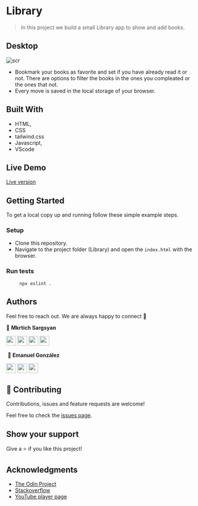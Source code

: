 # Library

> In this project we build a small Library app to show and add books.

## Desktop

  ![scr](https://user-images.githubusercontent.com/31889642/106338524-6b0fe480-62ad-11eb-89b7-8459e1c9657b.png)
  
- Bookmark your books as favorite and set if you have already read it or not. There are options to filter the books in the ones you compleated or the ones that not.
​
- Every move is saved in the local storage of your browser.

## Built With

- HTML,
- CSS
- tailwind.css
- Javascript, 
- VScode

## Live Demo

<a href= "https://transactions-01.herokuapp.com/" target="_blank">Live version</a>




## Getting Started

To get a local copy up and running follow these simple example steps.

### Setup


- Clone this repository.
- Navigate to the project folder (Library) and open the `index.html` with the browser.


### Run tests

```
     npx eslint .
```




## Authors

Feel free to reach out. We are always happy to connect :slightly_smiling_face:

👤 **Mkrtich Sargsyan**


[<code><img height="26" src="https://cdn.iconscout.com/icon/free/png-256/github-153-675523.png"></code>](https://github.com/MkrtichSargsyan)
[<code><img height="26" src="https://upload.wikimedia.org/wikipedia/sco/thumb/9/9f/Twitter_bird_logo_2012.svg/1200px-Twitter_bird_logo_2012.svg.png"></code>](https://twitter.com/MkrtichSargsyan)
[<code><img height="26" src="https://upload.wikimedia.org/wikipedia/commons/thumb/c/c9/Linkedin.svg/1200px-Linkedin.svg.png"></code>](https://www.linkedin.com/in/mkrtich-sargsyan/)
[<code><img height="26" src="https://upload.wikimedia.org/wikipedia/commons/a/ab/Gmail_Icon.svg"></code>](mailto:mkrtichsargsyan24@gmail.com)


​
👤 **Emanuel González**
​

[<code><img height="26" src="https://cdn.iconscout.com/icon/free/png-256/github-153-675523.png"></code>](https://github.com/emasdev)
[<code><img height="26" src="https://upload.wikimedia.org/wikipedia/sco/thumb/9/9f/Twitter_bird_logo_2012.svg/1200px-Twitter_bird_logo_2012.svg.png"></code>](https://twitter.com/elemass)
[<code><img height="26" src="https://upload.wikimedia.org/wikipedia/commons/thumb/c/c9/Linkedin.svg/1200px-Linkedin.svg.png"></code>](https://www.linkedin.com/in/emasdev/)






## 🤝 Contributing

Contributions, issues and feature requests are welcome!

Feel free to check the <a href="https://github.com/emasdev/Library/issues"> issues page</a>.




## Show your support

Give a ⭐️ if you like this project!



## Acknowledgments

- <a href="https://www.theodinproject.com/" target="_blank">The Odin Project</a>
- <a href="https://www.stackoverflow.com/" target="_blank">Stackoverflow</a>
- <a href="https://youtube.com/" target="_blank">YouTube player page</a>